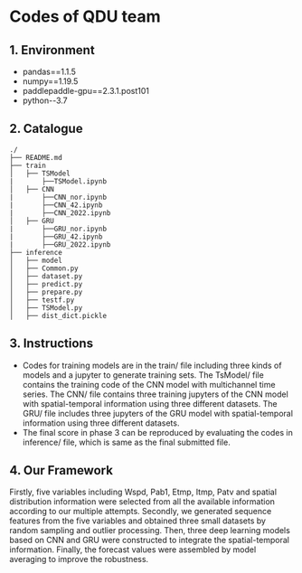 # **Codes of QDU team**

## **1. Environment**

- pandas==1.1.5
- numpy==1.19.5
- paddlepaddle-gpu==2.3.1.post101
- python--3.7

## **2. Catalogue**

```
./
├── README.md
├── train
│   ├── TSModel
|       ├──TSModel.ipynb
│   ├── CNN
|       ├──CNN_nor.ipynb
|       ├──CNN_42.ipynb
|       ├──CNN_2022.ipynb
│   ├── GRU
|       ├──GRU_nor.ipynb
|       ├──GRU_42.ipynb
|       ├──GRU_2022.ipynb
├── inference
│   ├── model
│   ├── Common.py
│   ├── dataset.py
│   ├── predict.py
│   ├── prepare.py
│   ├── testf.py
│   ├── TSModel.py
│   ├── dist_dict.pickle
```


## **3. Instructions**
- Codes for training models are in the train/ file including three kinds of models and a jupyter to generate training sets.
The TsModel/ file contains the training code of the CNN model with multichannel time series. The CNN/ file contains three 
training jupyters of the CNN model with spatial-temporal information using three different datasets. The GRU/ file includes
three jupyters of the GRU model with spatial-temporal information using three different datasets.
- The final score in phase 3 can be reproduced by evaluating the codes in inference/ file, which is same as the final submitted 
file.

## **4. Our Framework**
Firstly, five variables including Wspd, Pab1, Etmp, Itmp, Patv and spatial distribution information were selected from 
all the available information according to our multiple attempts. Secondly, we generated sequence features from 
the five variables and obtained three small datasets by random sampling and outlier processing. 
Then, three deep learning models based on CNN and GRU were constructed to integrate the spatial-temporal information. 
Finally, the forecast values were assembled by model averaging to improve the robustness.




